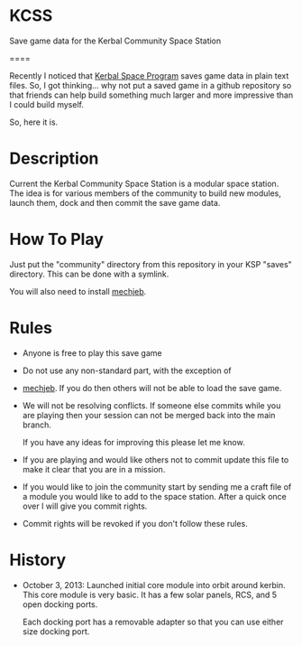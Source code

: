 KCSS
====

Save game data for the Kerbal Community Space Station

====

Recently I noticed that [Kerbal Space Program](http://kerbalspaceprogram.com)
saves game data in plain text files. So, I got thinking... why not put a saved
game in a github repository so that friends can help build something much larger
and more impressive than I could build myself.

So, here it is.


Description
===========

Current the Kerbal Community Space Station is a modular space station. The idea
is for various members of the community to build new modules, launch them, dock
and then commit the save game data.


How To Play
===========

Just put the "community" directory from this repository in your KSP "saves"
directory. This can be done with a symlink.

You will also need to install [mechjeb](http://kerbalspaceport.com/21mechjeb209/).



Rules
=====

*	Anyone is free to play this save game

*	Do not use any non-standard part, with the exception of
*	[mechjeb](http://kerbalspaceport.com/21mechjeb209/). If you do
	then others will not be able to load the save game.

*	We will not be resolving conflicts. If someone else commits while you are
	playing then your session can not be merged back into the main branch.

	If you have any ideas for improving this please let me know.

*	If you are playing and would like others not to commit update this file to
	make it clear that you are in a mission.

*	If you would like to join the community start by sending me a craft file of
	a module you would like to add to the space station. After a quick once over
	I will give you commit rights.

*	Commit rights will be revoked if you don't follow these rules.


History
=======
*	October 3, 2013: Launched initial core module into orbit around kerbin. This
	core module is very basic. It has a few solar panels, RCS, and 5 open docking
	ports.

	Each docking port has a removable adapter so that you can use either size
	docking port.

